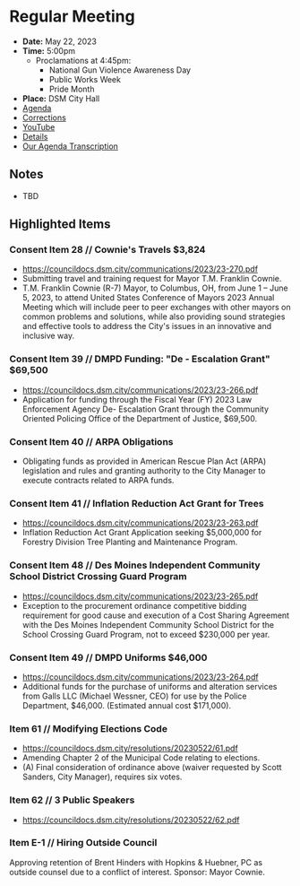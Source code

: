 # Regular Meeting

- **Date:** May 22, 2023
- **Time:** 5:00pm
    - Proclamations at 4:45pm:
        - National Gun Violence Awareness Day 
        - Public Works Week 
        - Pride Month 
- **Place:** DSM City Hall
- [Agenda](https://councildocs.dsm.city/agendas/ag20230522.pdf)
- [Corrections](https://councildocs.dsm.city/corrections/20230522%20cap.pdf)
- [YouTube](https://youtube.com/live/17SQDic3t-g)
- [Details](https://www.dsm.city/citycouncil_detail_T60_R2419.php)
- [Our Agenda Transcription](#/view/agenda~2023~transcription~05-22_RM)

## Notes

- TBD

## Highlighted Items

### Consent Item 28 // Cownie's Travels  $3,824

- https://councildocs.dsm.city/communications/2023/23-270.pdf
- Submitting travel and training request for Mayor T.M. Franklin Cownie.
- T.M. Franklin Cownie (R-7) Mayor, to Columbus, OH, from June 1 – June 5, 2023, to attend United States Conference of Mayors 2023 Annual Meeting which will include peer to peer exchanges with
other mayors on common problems and solutions, while also providing sound strategies and effective
tools to address the City's issues in an innovative and inclusive way.

### Consent Item 39 // DMPD Funding: "De - Escalation Grant" $69,500 

- https://councildocs.dsm.city/communications/2023/23-266.pdf
- Application for funding through the Fiscal Year (FY) 2023 Law Enforcement Agency De- Escalation Grant through the Community Oriented Policing Office of the Department of Justice, $69,500.

### Consent Item 40 // ARPA Obligations

- Obligating funds as provided in American Rescue Plan Act (ARPA) legislation and rules and granting authority to the City Manager to execute contracts related to ARPA funds. 

### Consent Item 41 // Inflation Reduction Act Grant for Trees

- https://councildocs.dsm.city/communications/2023/23-263.pdf
- Inflation Reduction Act Grant Application seeking $5,000,000 for Forestry Division Tree Planting and Maintenance Program. 

### Consent Item 48 // Des Moines Independent Community School District Crossing Guard Program

- https://councildocs.dsm.city/communications/2023/23-265.pdf
- Exception to the procurement ordinance competitive bidding requirement for good cause and execution of a Cost Sharing Agreement with the Des Moines Independent Community School District for the School Crossing Guard Program, not to exceed $230,000 per year. 

### Consent Item 49 // DMPD Uniforms $46,000

- https://councildocs.dsm.city/communications/2023/23-264.pdf
- Additional funds for the purchase of uniforms and alteration services from Galls LLC (Michael Wessner, CEO) for use by the Police Department, $46,000. (Estimated annual cost $171,000). 

### Item 61 // Modifying Elections Code

- https://councildocs.dsm.city/resolutions/20230522/61.pdf
- Amending Chapter 2 of the Municipal Code relating to elections.
- (A) Final consideration of ordinance above (waiver requested by Scott Sanders, City Manager), requires six votes. 

### Item 62 // 3 Public Speakers

- https://councildocs.dsm.city/resolutions/20230522/62.pdf

### Item E-1 // Hiring Outside Council

Approving retention of Brent Hinders with Hopkins & Huebner, PC as outside counsel due to a conflict of interest. Sponsor: Mayor Cownie. 

